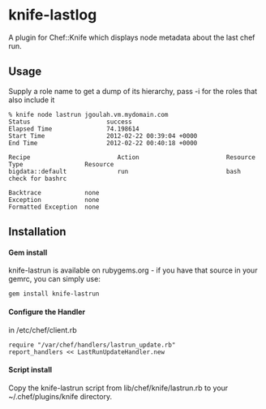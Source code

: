 # knife-lastlog

A plugin for Chef::Knife which displays node metadata about the last chef run.

## Usage 

Supply a role name to get a dump of its hierarchy, pass -i for the roles that also include it

```
% knife node lastrun jgoulah.vm.mydomain.com
Status                     success
Elapsed Time               74.198614
Start Time                 2012-02-22 00:39:04 +0000
End Time                   2012-02-22 00:40:18 +0000

Recipe                        Action                        Resource Type                 Resource
bigdata::default              run                           bash                          check for bashrc

Backtrace            none
Exception            none
Formatted Exception  none
```

## Installation

#### Gem install

knife-lastrun is available on rubygems.org - if you have that source in your gemrc, you can simply use:

    gem install knife-lastrun

#### Configure the Handler

in /etc/chef/client.rb

```
require "/var/chef/handlers/lastrun_update.rb"
report_handlers << LastRunUpdateHandler.new
```



#### Script install

Copy the knife-lastrun script from lib/chef/knife/lastrun.rb to your ~/.chef/plugins/knife directory.
